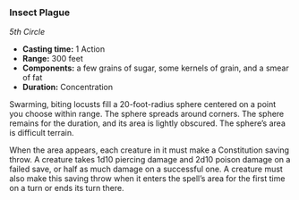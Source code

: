 ### Insect Plague
*5th Circle*
- **Casting time:** 1 Action
- **Range:** 300 feet
- **Components:** a few grains of sugar, some kernels of grain, and a smear of fat
- **Duration:** Concentration

Swarming, biting locusts fill a 20-foot-radius sphere centered on a point you choose within range. The sphere spreads around corners. The sphere remains for the duration, and its area is lightly obscured. The sphere’s area is difficult terrain.

When the area appears, each creature in it must make a Constitution saving throw. A creature takes 1d10 piercing damage and 2d10 poison damage on a failed save, or half as much damage on a successful one. A creature must also make this saving throw when it enters the spell’s area for the first time on a turn or ends its turn there.